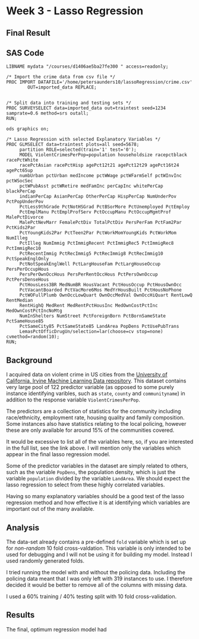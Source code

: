 # Week 3 - Lasso Regression

## Final Result

## SAS Code
```sas
LIBNAME mydata "/courses/d1406ae5ba27fe300 " access=readonly;

/* Import the crime data from csv file */
PROC IMPORT DATAFILE='/home/petersaunders10/lassoRegression/crime.csv' 
        OUT=imported_data REPLACE;
        

/* Split data into training and testing sets */
PROC SURVEYSELECT data=imported_data out=traintest seed=1234 samprate=0.6 method=srs outall;
RUN;   

ods graphics on;

/* Lasso Regression with selected Explanatory Variables */
PROC GLMSELECT data=traintest plots=all seed=5678;
     partition ROLE=selected(train='1' test='0');
     MODEL ViolentCrimesPerPop=population householdsize racepctblack racePctWhite 
     racePctAsian racePctHisp agePct12t21 agePct12t29 agePct16t24 agePct65up
     numbUrban pctUrban medIncome pctWWage pctWFarmSelf pctWInvInc pctWSocSec
     pctWPubAsst pctWRetire medFamInc perCapInc whitePerCap blackPerCap
     indianPerCap AsianPerCap OtherPerCap HispPerCap NumUnderPov PctPopUnderPov
     PctLess9thGrade PctNotHSGrad PctBSorMore PctUnemployed PctEmploy
     PctEmplManu PctEmplProfServ PctOccupManu PctOccupMgmtProf MalePctDivorce
     MalePctNevMarr FemalePctDiv TotalPctDiv PersPerFam PctFam2Par PctKids2Par
     PctYoungKids2Par PctTeen2Par PctWorkMomYoungKids PctWorkMom NumIlleg
     PctIlleg NumImmig PctImmigRecent PctImmigRec5 PctImmigRec8 PctImmigRec10
     PctRecentImmig PctRecImmig5 PctRecImmig8 PctRecImmig10 PctSpeakEnglOnly
     PctNotSpeakEnglWell PctLargHouseFam PctLargHouseOccup PersPerOccupHous
     PersPerOwnOccHous PersPerRentOccHous PctPersOwnOccup PctPersDenseHous
     PctHousLess3BR MedNumBR HousVacant PctHousOccup PctHousOwnOcc 
     PctVacantBoarded PctVacMore6Mos MedYrHousBuilt PctHousNoPhone
     PctWOFullPlumb OwnOccLowQuart OwnOccMedVal OwnOccHiQuart RentLowQ RentMedian
     RentHighQ MedRent MedRentPctHousInc MedOwnCostPctInc MedOwnCostPctIncNoMtg
     NumInShelters NumStreet PctForeignBorn PctBornSameState PctSameHouse85
     PctSameCity85 PctSameState85 LandArea PopDens PctUsePubTrans 
     LemasPctOfficDrugUn/selection=lar(choose=cv stop=none) cvmethod=random(10);
RUN;
```

## Background
I acquired data on violent crime in US cities from the [University of California, Irvine Machine Learning Data repository](https://archive.ics.uci.edu/ml/datasets/Communities+and+Crime).  This dataset contains very large pool of 122 predictor variable (as opposed to some purely instance identifying varibles, such as `state`, `county` and `communityname`) in addition to the response variable `ViolentCrimesPerPop`.

The predictors are a collection of statistics for the community including race/ethnicity, employment rate, housing quality and family composition.  Some instances also have statistics relating to the local policing, however these are only available for around 15% of the communities covered.

It would be excessive to list all of the variables here, so, if you are interested in the full list, see the link above.  I will mention only the variables which appear in the final lasso regression model.

Some of the predictor variables in the dataset are simply related to others, such as the variable `PopDens`, the population density, which is just the variable `population` divided by the variable `LandArea`.  We should expect the lasso regression to select from these highly correlated variables.

Having so many explanatory variables should be a good test of the lasso regression method and how effective it is at identifying which variables are important out of the many available.

## Analysis

The data-set already contains a pre-defined `fold` variable which is set up for *non-random* 10 fold cross-valdation.  This variable is only intended to be used for debugging and I will not be using it for building my model.  Instead I used randomly generated folds.

I tried running the model with and without the policing data.  Including the policing data meant that I was only left with 319 instances to use.  I therefore decided it would be better to remove all of the columns with missing data.

I used a 60% training / 40% testing split with 10 fold cross-validation.

## Results

The final, optimum regression model had 

